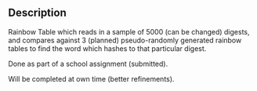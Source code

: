 Description
---------------------------
Rainbow Table which reads in a sample of 5000 (can be changed) digests, and compares against 3 (planned) pseudo-randomly generated rainbow tables to find the word which hashes to that particular digest.

Done as part of a school assignment (submitted).

Will be completed at own time (better refinements).
